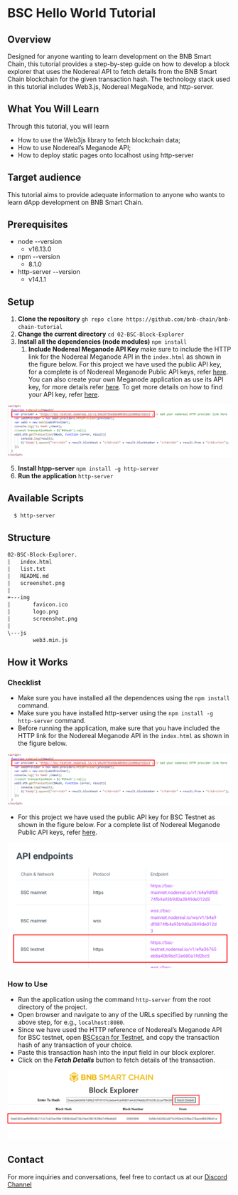 # BSC Hello World Tutorial

## Overview
Designed for anyone wanting to learn development on the BNB Smart Chain, this tutorial provides a step-by-step guide on how to develop a block explorer that uses the Nodereal API to fetch details from the BNB Smart Chain blockchain for the given transaction hash. The technology stack used in this tutorial includes Web3.js, Nodereal MegaNode, and http-server. 

## What You Will Learn
Through this tutorial, you will learn 
- How to use the Web3js library to fetch blockchain data;
- How to use Nodereal’s Meganode API;
- How to deploy static pages onto localhost using http-server

## Target audience
This tutorial aims to provide adequate information to anyone who wants to learn dApp development on BNB Smart Chain.

## Prerequisites
  - node --version
    - v16.13.0
  - npm --version 
    - 8.1.0
  - http-server --version
    - v14.1.1

## Setup

1. **Clone the repository** ```gh repo clone https://github.com/bnb-chain/bnb-chain-tutorial```
2. **Change the current directory** ```cd 02-BSC-Block-Explorer```
3. **Install all the dependencies (node modules)** ```npm install```
   1. **Include Nodereal Meganode API Key** make sure to include the HTTP link for the Nodereal Meganode API in the ```index.html``` as shown in the figure below. For this project we have used the public API key, for a complete is of Nodereal Meganode Public API keys, refer [here](https://docs.nodereal.io/nodereal/meganode/meganode-api-overview/public-api-key). You can also create your own Meganode application as use its API key, for more details refer [here](https://docs.nodereal.io/nodereal/meganode/getting-started). To get more details on how to find your API key, refer [here](https://docs.nodereal.io/nodereal/meganode/getting-started#find-your-api-key).
   
![img](img/screenshot2.png)

5. **Install htpp-server** ```npm install -g http-server```
6. **Run the application** ```http-server```

## Available Scripts
```sh
  $ http-server
```

## Structure
```
02-BSC-Block-Explorer.
|   index.html
|   list.txt
|   README.md
|   screenshot.png
|   
+---img
|       favicon.ico
|       logo.png
|       screenshot.png
|       
\---js
        web3.min.js
```        

## How it Works
### Checklist
- Make sure you have installed all the dependences using the ```npm install``` command.
- Make sure you have installed http-server using the ```npm install -g http-server``` command.
- Before running the application, make sure that you have included the HTTP link for the Nodereal Meganode API in the ```index.html``` as shown in the figure below.

![img](img/screenshot2.png)

- For this project we have used the public API key for BSC Testnet as shown in the figure below. For a complete list of Nodereal Meganode Public API keys, refer [here](https://docs.nodereal.io/nodereal/meganode/meganode-api-overview/public-api-key). 

![img](img/screenshot3.png)

### How to Use
- Run the application using the command ```http-server``` from the root directory of the project.
- Open browser and navigate to any of the URLs specified by running the above step, for e.g., ```localhost:8080```.
- Since we have used the HTTP reference of Nodereal’s Meganode API for BSC testnet, open [BSCscan for Testnet](https://testnet.bscscan.com/), and copy the transaction hash of any transaction of your choice.
- Paste this transaction hash into the input field in our block explorer.
- Click on the _**Fetch Details**_ button to fetch details of the transaction.

![img](img/screenshot.png)

## Contact
For more inquiries and conversations, feel free to contact us at our [Discord Channel](https://discord.com/channels/789402563035660308/912296662834241597)
